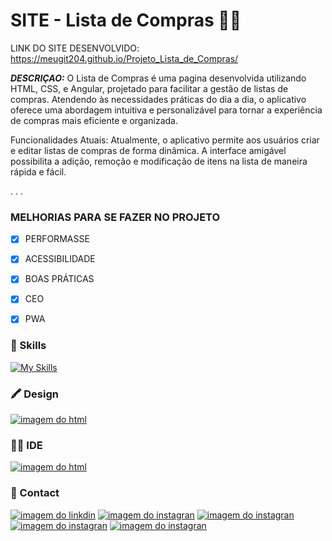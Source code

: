 # SITE - Lista de Compras 👨‍💻
LINK DO SITE DESENVOLVIDO: https://meugit204.github.io/Projeto_Lista_de_Compras/

***DESCRIÇAO:***
O Lista de Compras é uma pagina desenvolvida utilizando HTML, CSS, e Angular, projetado para facilitar a gestão de listas de compras. Atendendo às necessidades práticas do dia a dia, o aplicativo oferece uma abordagem intuitiva e personalizável para tornar a experiência de compras mais eficiente e organizada.

Funcionalidades Atuais:
Atualmente, o aplicativo permite aos usuários criar e editar listas de compras de forma dinâmica. A interface amigável possibilita a adição, remoção e modificação de itens na lista de maneira rápida e fácil.

 .
 .
 .
 ### MELHORIAS PARA SE FAZER NO PROJETO
 - [x] PERFORMASSE
 - [x] ACESSIBILIDADE
 - [x] BOAS PRÁTICAS
 - [x] CEO
 - [x] PWA


### 🚀 Skills

[![My Skills](https://skillicons.dev/icons?i=js,html,css,angular,git)](https://skillicons.dev)

### 🖍 Design

[![imagem do html](https://img.shields.io/badge/Figma-F24E1E?style=for-the-badge&logo=figma&logoColor=white)](#)


### 👩‍💻 IDE

[![imagem do html](https://img.shields.io/badge/Visual_Studio_Code-0078D4?style=for-the-badge&logo=visual%20studio%20code&logoColor=white)](#)

### 📱 Contact

[![imagem do linkdin](https://img.shields.io/badge/LinkedIn-0077B5?style=for-the-badge&logo=linkedin&logoColor=white)](https://www.linkedin.com/in/ricardo-vieira-dev/)
[![imagem do instagran](https://img.shields.io/badge/Instagram-E4405F?style=for-the-badge&logo=instagram&logoColor=white)](https://www.instagram.com/kadu_vieira_rv/)
[![imagem do instagran](https://img.shields.io/badge/Gmail-D14836?style=for-the-badge&logo=gmail&logoColor=white)](<mailto:ricardo.dev.of@gmail.com>)
[![imagem do instagran](https://img.shields.io/badge/WhatsApp-25D366?style=for-the-badge&logo=whatsapp&logoColor=white)](https://wa.me/5598984178259)
[![imagem do instagran](https://img.shields.io/badge/website-000000?style=for-the-badge&logo=About.me&logoColor=white)](#)

